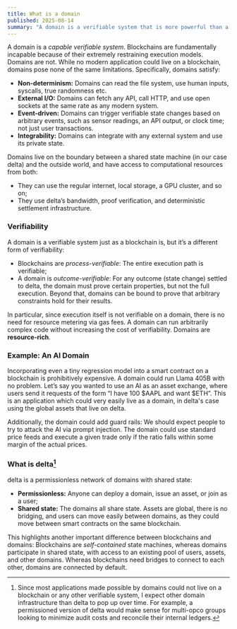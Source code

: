 ```yaml
---
title: What is a domain
published: 2025-08-14
summary: "A domain is a verifiable system that is more powerful than a blockchain"
---
```

A domain is a *capable verifiable system*. Blockchains are fundamentally incapable because of their extremely restraining execution models. Domains are not. While no modern application could live on a blockchain, domains pose none of the same limitations. Specifically, domains satisfy:

- **Non-determinism:** Domains can read the file system, use human inputs, syscalls, true randomness etc.
- **External I/O:** Domains can fetch any API, call HTTP, and use open sockets at the same rate as any modern system.
- **Event-driven:** Domains can trigger verifiable state changes based on arbitrary events, such as sensor readings, an API output, or clock time; not just user transactions.
- **Integrability:** Domains can integrate with any external system and use its private state.

Domains live on the boundary between a shared state machine (in our case delta) and the outside world, and have access to computational resources from both:

- They can use the regular internet, local storage, a GPU cluster, and so on;
- They use delta’s bandwidth, proof verification, and deterministic settlement infrastructure.

### Verifiability

A domain is a verifiable system just as a blockchain is, but it’s a different form of verifiability:

- Blockchains are *process-verifiable*: The entire execution path is verifiable;
- A domain is *outcome-verifiable*: For any outcome (state change) settled to delta, the domain must prove certain properties, but not the full execution. Beyond that, domains can be bound to prove that arbitrary constraints hold for their results.

In particular, since execution itself is not verifiable on a domain, there is no need for resource metering via gas fees. A domain can run arbitrarily complex code without increasing the cost of verifiability. Domains are **resource-rich**.

### Example: An AI Domain

Incorporating even a tiny regression model into a smart contract on a blockchain is prohibitively expensive. A domain could run Llama 405B with no problem. Let’s say you wanted to use an AI as an asset exchange, where users send it requests of the form “I have 100 $AAPL and want $ETH”. This is an application which could very easily live as a domain, in delta's case using the global assets that live on delta.

Additionally, the domain could add guard rails: We should expect people to try to attack the AI via prompt injection. The domain could use standard price feeds and execute a given trade only if the ratio falls within some margin of the actual prices.

### What is delta[^1]

delta is a permissionless network of domains with shared state:

- **Permissionless:** Anyone can deploy a domain, issue an asset, or join as a user;
- **Shared state:** The domains all share state. Assets are global, there is no bridging, and users can move easily between domains, as they could move between smart contracts on the same blockchain.

This highlights another important difference between blockchains and domains: Blockchains are *self-contained* state machines, whereas domains participate in shared state, with access to an existing pool of users, assets, and other domains. Whereas blockchains need bridges to connect to each other, domains are connected by default. 

[^1]: Since most applications made possible by domains could not live on a blockchain or any other verifiable system, I expect other domain infrastructure than delta to pop up over time. For example, a permissioned version of delta would make sense for multi-opco groups looking to minimize audit costs and reconcile their internal ledgers.